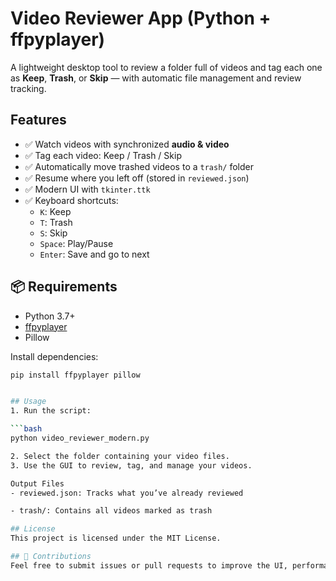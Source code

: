 # Video Reviewer App (Python + ffpyplayer)

A lightweight desktop tool to review a folder full of videos and tag each one as **Keep**, **Trash**, or **Skip** — with automatic file management and review tracking.

## Features

- ✅ Watch videos with synchronized **audio & video**
- ✅ Tag each video: Keep / Trash / Skip
- ✅ Automatically move trashed videos to a `trash/` folder
- ✅ Resume where you left off (stored in `reviewed.json`)
- ✅ Modern UI with `tkinter.ttk`
- ✅ Keyboard shortcuts:
  - `K`: Keep
  - `T`: Trash
  - `S`: Skip
  - `Space`: Play/Pause
  - `Enter`: Save and go to next

## 📦 Requirements

- Python 3.7+
- [ffpyplayer](https://github.com/matham/ffpyplayer)
- Pillow

Install dependencies:
```bash
pip install ffpyplayer pillow


## Usage
1. Run the script:

```bash
python video_reviewer_modern.py

2. Select the folder containing your video files.
3. Use the GUI to review, tag, and manage your videos.

Output Files
- reviewed.json: Tracks what you’ve already reviewed

- trash/: Contains all videos marked as trash

## License
This project is licensed under the MIT License.

## 🤝 Contributions
Feel free to submit issues or pull requests to improve the UI, performance, or features!
